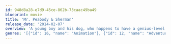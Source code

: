 ```yaml
---
id: 948d8a28-e7d9-45ce-862b-73caac49ba49
blueprint: movie
title: 'Mr. Peabody & Sherman'
release_date: '2014-02-07'
overview: 'A young boy and his dog, who happens to have a genius-level IQ, spring into action when their time-travel machine is stolen and moments in history begin to be changed.'
genres: '[{"id": 16, "name": "Animation"}, {"id": 12, "name": "Adventure"}, {"id": 10751, "name": "Family"}]'
---
```

